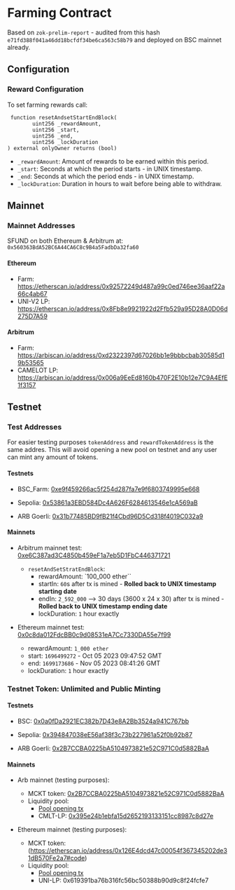 # Farming Contract

Based on `zok-prelim-report` - audited from this hash `e71fd388f041a46dd18bcfdf34be6ca563c58b79` and deployed on BSC mainnet already.

## Configuration

### Reward Configuration

To set farming rewards call:

```solidity
 function resetAndsetStartEndBlock(
        uint256 _rewardAmount,
        uint256 _start,
        uint256 _end,
        uint256 _lockDuration
) external onlyOwner returns (bool)
```

-   `_rewardAmount`: Amount of rewards to be earned within this period.
-   `_start`: Seconds at which the period starts - in UNIX timestamp.
-   `_end`: Seconds at which the period ends - in UNIX timestamp.
-   `_lockDuration`: Duration in hours to wait before being able to withdraw.

## Mainnet

### Mainnet Addresses

SFUND on both Ethereum & Arbitrum at: `0x560363BdA52BC6A44CA6C8c9B4a5FadbDa32fa60`

#### Ethereum

-   Farm: https://etherscan.io/address/0x92572249d487a99c0ed746ee36aaf22a66c4ab67
-   UNI-V2 LP: https://etherscan.io/address/0x8Fb8e9921922d2Ffb529a95D28A0D06d275D7A59

#### Arbitrum

-   Farm: https://arbiscan.io/address/0xd2322397d67026bb1e9bbbcbab30585d19b53565
-   CAMELOT LP: https://arbiscan.io/address/0x006a9EeEd8160b470F2E10b12e7C9A4EfE1f3157

## Testnet

### Test Addresses

For easier testing purposes `tokenAddress` and `rewardTokenAddress` is the same addres. This will avoid opening a new pool on testnet and any user can mint any amount of tokens.

#### Testnets

-   BSC_Farm: [0xe9f459266ac5f254d287fa7e9f6803749995e668](https://testnet.bscscan.com/address/0xe9f459266ac5f254d287fa7e9f6803749995e668#code)

-   Sepolia: [0x53861a3EBD584Dc4A626F6284613546e1cA569aB](https://sepolia.etherscan.io/address/0x53861a3EBD584Dc4A626F6284613546e1cA569aB#code)

-   ARB Goerli: [0x31b77485BD9fB21f4Cbd96D5Cd318f4019C032a9](https://goerli.arbiscan.io/address/0x31b77485BD9fB21f4Cbd96D5Cd318f4019C032a9#code)

#### Mainnets

-   Arbitrum mainnet test: [0xe6C387ad3C4850b459eF1a7eb5D1FbC446371721](https://arbiscan.io/address/0xe6C387ad3C4850b459eF1a7eb5D1FbC446371721#code)

    -   `resetAndSetStratEndBlock`:
        -   rewardAmount: `100_000 ether``
        -   startIn: `60`s after tx is mined - **Rolled back to UNIX timestamp starting date**
        -   endIn: `2_592_000` --> 30 days (3600 x 24 x 30) after tx is mined - **Rolled back to UNIX timestamp ending date**
        -   lockDuration: `1` hour exactly

-   Ethereum mainnet test: [0x0c8da012FdcBB0c9d08531eA7Cc7330DA55e7f99](https://etherscan.io/address/0x0c8da012FdcBB0c9d08531eA7Cc7330DA55e7f99#code)
    -   rewardAmount: `1_000 ether`
    -   start: `1696499272` - Oct 05 2023 09:47:52 GMT
    -   end: `1699173686` - Nov 05 2023 08:41:26 GMT
    -   lockDuration: `1` hour exactly

### Testnet Token: Unlimited and Public Minting

#### Testnets

-   BSC: [0x0a0fDa2921EC382b7D43e8A2Bb3524a941C767bb](https://testnet.bscscan.com/address/0x0a0fDa2921EC382b7D43e8A2Bb3524a941C767bb#code)

-   Sepolia: [0x394847038eE56af38f3c73b227961a52f0b92b87](https://sepolia.etherscan.io/address/0x394847038eE56af38f3c73b227961a52f0b92b87#code)

-   ARB Goerli: [0x2B7CCBA0225bA5104973821e52C971C0d5882BaA](https://goerli.arbiscan.io/address/0x2B7CCBA0225bA5104973821e52C971C0d5882BaA#code)

#### Mainnets

-   Arb mainnet (testing purposes):

    -   MCKT token: [0x2B7CCBA0225bA5104973821e52C971C0d5882BaA](https://arbiscan.io/address/0x2B7CCBA0225bA5104973821e52C971C0d5882BaA#code)
    -   Liquidity pool:
        -   [Pool opening tx](https://arbiscan.io/tx/0xcd9c8410a83f09ea79989658e7a6ef5aa661d426086ce8d80bc38bee392304a8)
        -   CMLT-LP: [0x395e24b1ebfa15d2652193133151cc8987c8d27e](https://arbiscan.io/token/0x395e24b1ebfa15d2652193133151cc8987c8d27e#code)

-   Ethereum mainnet (testing purposes):
    -   MCKT token: (https://etherscan.io/address/0x126E4dcd47c00054f367345202de31dB570Fe2a7#code)
    -   Liquidity pool:
        -   [Pool opening tx](https://etherscan.io/tx/0xa4580b67cb2778b5bd93a41adb72393f5c228e8312ff8826c64c679f6e092087)
        -   UNI-LP: 0x619391ba76b316fc56bc50388b90d9c8f24fcfe7[](https://etherscan.io/address/0x619391ba76b316fc56bc50388b90d9c8f24fcfe7#code)
